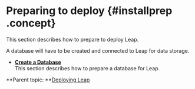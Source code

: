 # Preparing to deploy {#installprep .concept}

This section describes how to prepare to deploy Leap.

A database will have to be created and connected to Leap for data storage.

-   **[Create a Database](in_create_db.md)**  
This section describes how to prepare a database for Leap.

**Parent topic: **[Deploying Leap](in_overview.md)

